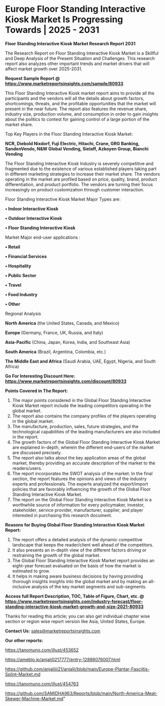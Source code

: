 # Europe Floor Standing Interactive Kiosk Market Is Progressing Towards | 2025 - 2031

<strong>Floor Standing Interactive Kiosk Market Research Report 2031</strong>

The Research Report on Floor Standing Interactive Kiosk Market is a Skillful and Deep Analysis of the Present Situation and Challenges. This research report also analyzes other important trends and market drivers that will affect market growth over 2025-2031.

<strong>Request Sample Report @ <a href=https://www.marketreportsinsights.com/sample/80933>https://www.marketreportsinsights.com/sample/80933</a></strong>

This Floor Standing Interactive Kiosk market report aims to provide all the participants and the vendors will all the details about growth factors, shortcomings, threats, and the profitable opportunities that the market will present in the near future. The report also features the revenue share, industry size, production volume, and consumption in order to gain insights about the politics to contest for gaining control of a large portion of the market share.

Top Key Players in the Floor Standing Interactive Kiosk Market:

<strong>NCR, Diebold Nixdorf, Fuji Electric, Hitachi, Crane, GRG Banking, SandenVendo, N&W Global Vending, Sielaff, Azkoyen Group, Bianchi Vending</strong>

The Floor Standing Interactive Kiosk Industry is severely competitive and fragmented due to the existence of various established players taking part in different marketing strategies to increase their market share. The vendors operating in the market are profiled based on price, quality, brand, product differentiation, and product portfolio. The vendors are turning their focus increasingly on product customization through customer interaction.

Floor Standing Interactive Kiosk Market Major Types are:

<strong>• Indoor Interactive Kiosk

• Outdoor Interactive Kiosk

• Floor Standing Interactive Kiosk</strong>

Market Major end-user applications :

<strong>• Retail

• Financial Services

• Hospitality

• Public Sector

• Travel

• Food Industry

• Other</strong>

Regional Analysis

</u><strong><b>North America</b></strong> (the United States, Canada, and Mexico)

<strong><b>Europe </b></strong>(Germany, France, UK, Russia, and Italy)

<strong><b>Asia-Pacific</b></strong> (China, Japan, Korea, India, and Southeast Asia)

<strong><b>South America</b></strong> (Brazil, Argentina, Colombia, etc.)

<strong><b>The Middle East and Africa</b></strong> (Saudi Arabia, UAE, Egypt, Nigeria, and South Africa)

<strong>Go For Interesting Discount Here: <a href=https://www.marketreportsinsights.com/discount/80933>https://www.marketreportsinsights.com/discount/80933</a></strong>

<strong>Points Covered in The Report:</strong>
<ol>
  <li>The major points considered in the Global Floor Standing Interactive Kiosk Market report include the leading competitors operating in the global market.</li>
  <li>The report also contains the company profiles of the players operating in the global market.</li>
  <li>The manufacture, production, sales, future strategies, and the technological capabilities of the leading manufacturers are also included in the report.</li>
  <li>The growth factors of the Global Floor Standing Interactive Kiosk Market are explained in-depth, wherein the different end-users of the market are discussed precisely.</li>
  <li>The report also talks about the key application areas of the global market, thereby providing an accurate description of the market to the readers/users.</li>
  <li>The report incorporates the SWOT analysis of the market. In the final section, the report features the opinions and views of the industry experts and professionals. The experts analyzed the export/import policies that are favorably influencing the growth of the Global Floor Standing Interactive Kiosk Market.</li>
  <li>The report on the Global Floor Standing Interactive Kiosk Market is a worthwhile source of information for every policymaker, investor, stakeholder, service provider, manufacturer, supplier, and player interested in purchasing this research document.</li>
</ol>
<strong>Reasons for Buying Global Floor Standing Interactive Kiosk Market Report:</strong>

<ol>
  <li>The report offers a detailed analysis of the dynamic competitive landscape that keeps the reader/client well ahead of the competitors.</li>
  <li>It also presents an in-depth view of the different factors driving or restraining the growth of the global market.</li>
  <li>The Global Floor Standing Interactive Kiosk Market report provides an eight-year forecast evaluated on the basis of how the market is estimated to grow.</li>
  <li>It helps in making aware business decisions by having providing thorough insights insights into the global market and by making an all-inclusive analysis of the key market segments and sub-segments.</li>
</ol>
<strong>Access full Report Description, TOC, Table of Figure, Chart, etc. @ <a href=https://www.marketreportsinsights.com/industry-forecast/floor-standing-interactive-kiosk-market-growth-and-size-2021-80933>https://www.marketreportsinsights.com/industry-forecast/floor-standing-interactive-kiosk-market-growth-and-size-2021-80933</a></strong>


Thanks for reading this article; you can also get individual chapter wise section or region wise report version like Asia, United States, Europe.

<strong>Contact Us:</strong>
sales@marketreportsinsights.com

<strong>Our other reports:</strong>

<a href=https://tanomuno.com/illust/453652>https://tanomuno.com/illust/453652</a>

<a href=https://ameblo.jp/anjali0217777/entry-12886076007.html>https://ameblo.jp/anjali0217777/entry-12886076007.html</a>

<a href=https://github.com/anjaliiii21/anjalii/blob/main/Europe-Plantar-Fasciitis-Splint-Market.md>https://github.com/anjaliiii21/anjalii/blob/main/Europe-Plantar-Fasciitis-Splint-Market.md</a>

<a href=https://tanomuno.com/illust/454763>https://tanomuno.com/illust/454763</a>

<a href=https://github.com/SAMIDHA963/Reports/blob/main/North-America-Meat-Skewer-Machine-Market.md>https://github.com/SAMIDHA963/Reports/blob/main/North-America-Meat-Skewer-Machine-Market.md</a>"
